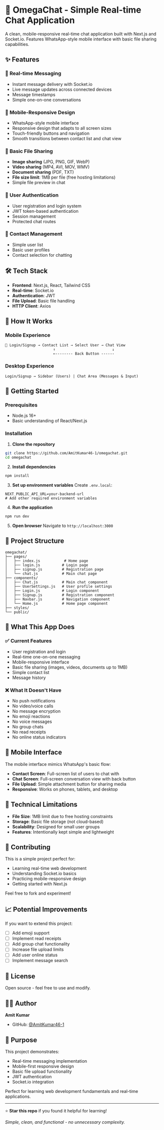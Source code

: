 # 💬 OmegaChat - Simple Real-time Chat Application

A clean, mobile-responsive real-time chat application built with Next.js and Socket.io. Features WhatsApp-style mobile interface with basic file sharing capabilities.

## ✨ Features

### 🚀 **Real-time Messaging**
- Instant message delivery with Socket.io
- Live message updates across connected devices
- Message timestamps
- Simple one-on-one conversations

### 📱 **Mobile-Responsive Design**
- WhatsApp-style mobile interface
- Responsive design that adapts to all screen sizes
- Touch-friendly buttons and navigation
- Smooth transitions between contact list and chat view

### 📁 **Basic File Sharing**
- **Image sharing** (JPG, PNG, GIF, WebP)
- **Video sharing** (MP4, AVI, MOV, WMV)
- **Document sharing** (PDF, TXT)
- **File size limit**: 1MB per file (free hosting limitations)
- Simple file preview in chat

### 🔐 **User Authentication**
- User registration and login system
- JWT token-based authentication
- Session management
- Protected chat routes

### 👥 **Contact Management**
- Simple user list
- Basic user profiles
- Contact selection for chatting

## 🛠️ Tech Stack

- **Frontend**: Next.js, React, Tailwind CSS
- **Real-time**: Socket.io
- **Authentication**: JWT
- **File Upload**: Basic file handling
- **HTTP Client**: Axios

## 📱 How It Works

### **Mobile Experience**
```
📱 Login/Signup → Contact List → Select User → Chat View
                      ↑                          ↓
                      ←-------- Back Button ------
```

### **Desktop Experience**
```
Login/Signup → Sidebar (Users) | Chat Area (Messages & Input)
```

## 🚀 Getting Started

### Prerequisites
- Node.js 16+
- Basic understanding of React/Next.js

### Installation

1. **Clone the repository**
```bash
git clone https://github.com/AmitKumar46-1/omegachat.git
cd omegachat
```

2. **Install dependencies**
```bash
npm install
```

3. **Set up environment variables**
Create `.env.local`:
```env
NEXT_PUBLIC_API_URL=your-backend-url
# Add other required environment variables
```

4. **Run the application**
```bash
npm run dev
```

5. **Open browser**
Navigate to `http://localhost:3000`

## 📂 Project Structure

```
omegachat/
├── pages/
│   ├── index.js           # Home page
│   ├── login.js          # Login page  
│   ├── signup.js         # Registration page
│   └── chat.js           # Main chat page
├── components/
│   ├── Chat.js           # Main chat component
│   ├── UserSettings.js   # User profile settings
│   ├── Login.js          # Login component
│   ├── Signup.js         # Registration component
│   ├── Navbar.js         # Navigation component
│   └── Home.js           # Home page component
├── styles/
└── public/
```

## 🎯 What This App Does

### ✅ **Current Features**
- User registration and login
- Real-time one-on-one messaging
- Mobile-responsive interface
- Basic file sharing (images, videos, documents up to 1MB)
- Simple contact list
- Message history

### ❌ **What It Doesn't Have**
- No push notifications
- No video/voice calls
- No message encryption
- No emoji reactions
- No voice messages
- No group chats
- No read receipts
- No online status indicators

## 📱 Mobile Interface

The mobile interface mimics WhatsApp's basic flow:
- **Contact Screen**: Full-screen list of users to chat with
- **Chat Screen**: Full-screen conversation view with back button
- **File Upload**: Simple attachment button for sharing media
- **Responsive**: Works on phones, tablets, and desktop

## 🔧 Technical Limitations

- **File Size**: 1MB limit due to free hosting constraints
- **Storage**: Basic file storage (not cloud-based)
- **Scalability**: Designed for small user groups
- **Features**: Intentionally kept simple and lightweight

## 🤝 Contributing

This is a simple project perfect for:
- Learning real-time web development
- Understanding Socket.io basics
- Practicing mobile-responsive design
- Getting started with Next.js

Feel free to fork and experiment!

## 📈 Potential Improvements

If you want to extend this project:
- [ ] Add emoji support
- [ ] Implement read receipts  
- [ ] Add group chat functionality
- [ ] Increase file upload limits
- [ ] Add user online status
- [ ] Implement message search

## 📄 License

Open source - feel free to use and modify.

## 👨‍💻 Author

**Amit Kumar**
- GitHub: [@AmitKumar46-1](https://github.com/AmitKumar46-1)

## 🎯 Purpose

This project demonstrates:
- Real-time messaging implementation
- Mobile-first responsive design
- Basic file upload functionality
- JWT authentication
- Socket.io integration

Perfect for learning web development fundamentals and real-time applications.

---

⭐ **Star this repo** if you found it helpful for learning!

*Simple, clean, and functional - no unnecessary complexity.*
